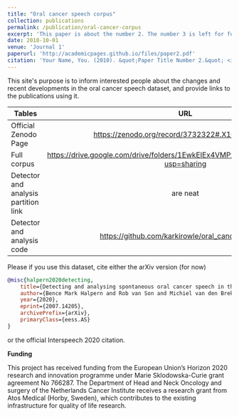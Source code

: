 ```yaml
---
title: "Oral cancer speech corpus"
collection: publications
permalink: /publication/oral-cancer-corpus
excerpt: 'This paper is about the number 2. The number 3 is left for future work.'
date: 2010-10-01
venue: 'Journal 1'
paperurl: 'http://academicpages.github.io/files/paper2.pdf'
citation: 'Your Name, You. (2010). &quot;Paper Title Number 2.&quot; <i>Journal 1</i>. 1(2).'
---
```


This site's purpose is to inform interested people about the changes and recent developments in the oral cancer speech
dataset, and provide links to the publications using it.

| Tables        | URL     | Comment  |
| ------------- |:-------------:| -----:|
| Official Zenodo Page      | https://zenodo.org/record/3732322#.X1O1WYZS9FM| $1600 |
| Full corpus    | https://drive.google.com/drive/folders/1EwkEIEx4VMPzqR_csrpNX1Ysi9W67J7J?usp=sharing      |   $12 |
| Detector and analysis partition link | are neat      |    $1 |
| Detector and analysis code| https://github.com/karkirowle/oral_cancer_analysis    |    $1 |

Please if you use this dataset, cite either the arXiv version (for now)
```bibtex
@misc{halpern2020detecting,
    title={Detecting and analysing spontaneous oral cancer speech in the wild},
    author={Bence Mark Halpern and Rob van Son and Michiel van den Brekel and Odette Scharenborg},
    year={2020},
    eprint={2007.14205},
    archivePrefix={arXiv},
    primaryClass={eess.AS}
}
```

or the official Interspeech 2020 citation.

**Funding**


This project has received funding from the European Union’s Horizon 2020 research and innovation programme under Marie Sklodowska-Curie grant agreement No 766287. The Department of Head and Neck Oncology and surgery of the Netherlands Cancer Institute receives a research grant from Atos Medical (Horby, Sweden),
which contributes to the existing infrastructure for quality of life research.
